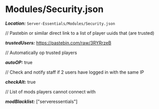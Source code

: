 # Modules/Security.json

***Location:*** `Server-Essentials/Modules/Security.json`

  // Pastebin or similar direct link to a list of player uuids that (are trusted)

  ***trustedUsers:*** https://pastebin.com/raw/3RYRrzeB

  // Automatically op trusted players

  ***autoOP:*** true

  // Check and notify staff if 2 users have logged in with the same IP

  ***checkAlt:*** true


  // List of mods players cannot connect with

  ***modBlacklist:*** ["serveressentials"]
